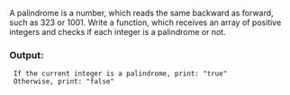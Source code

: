 A palindrome is a number, which reads the same backward as forward, such as 323 or 1001. Write a function, which receives an array of positive integers and checks if each integer is a palindrome or not.

### Output:

     If the current integer is a palindrome, print: "true"
     Otherwise, print: "false"

